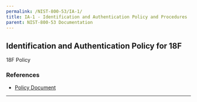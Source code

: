 ```yaml
---
permalink: /NIST-800-53/IA-1/
title: IA-1 - Identification and Authentication Policy and Procedures
parent: NIST-800-53 Documentation
---
```


## Identification and Authentication Policy for 18F
18F Policy
### References

* [Policy Document](https://drive.google.com/drive/u/1/folders/0B6fPl5s12igNfnhnZWJqQVluNUxybWo5WVQwaHUwN29qRmVaQlczN0tpVUZEa25WZFdsTjg)

--------
